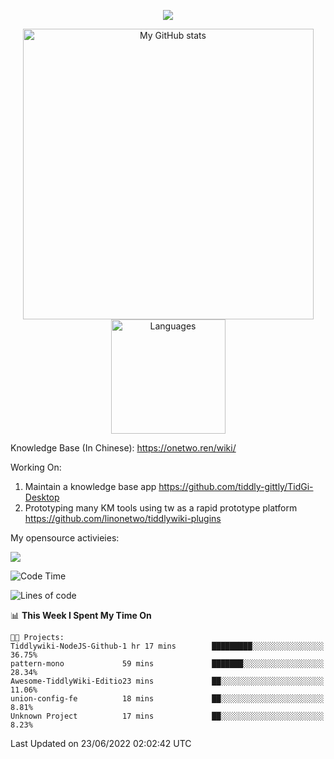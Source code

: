 <a href="https://github.com/linonetwo">
    <p align="center">
        <img src="https://github-profile-trophy.vercel.app/?username=linonetwo&column=7&theme=onedark"/>
    </p>
</a>
<a align="center" href="https://github.com/linonetwo">
  <p align="center">
    <img src="https://github-readme-stats.vercel.app/api?username=linonetwo&show_icons=true&count_private=true" alt="My GitHub stats" width="465"/>
    <img src="https://github-readme-stats.vercel.app/api/top-langs/?username=linonetwo&layout=compact&langs_count=10" alt="Languages" height="183">
  </p>
</a>

Knowledge Base (In Chinese): https://onetwo.ren/wiki/

Working On: 

1. Maintain a knowledge base app https://github.com/tiddly-gittly/TidGi-Desktop
1. Prototyping many KM tools using tw as a rapid prototype platform https://github.com/linonetwo/tiddlywiki-plugins

My opensource activieies:

![](https://visitor-badge.glitch.me/badge?page_id=linonetwo.linonetwo)

<!--START_SECTION:waka-->
![Code Time](http://img.shields.io/badge/Code%20Time-0%20secs-blue)

![Lines of code](https://img.shields.io/badge/From%20Hello%20World%20I%27ve%20Written-2%20Million%20lines%20of%20code-blue)

📊 **This Week I Spent My Time On** 

```text
🐱‍💻 Projects: 
Tiddlywiki-NodeJS-Github-1 hr 17 mins        █████████░░░░░░░░░░░░░░░░   36.75% 
pattern-mono             59 mins             ███████░░░░░░░░░░░░░░░░░░   28.34% 
Awesome-TiddlyWiki-Editio23 mins             ██░░░░░░░░░░░░░░░░░░░░░░░   11.06% 
union-config-fe          18 mins             ██░░░░░░░░░░░░░░░░░░░░░░░   8.81% 
Unknown Project          17 mins             ██░░░░░░░░░░░░░░░░░░░░░░░   8.23%

```


 Last Updated on 23/06/2022 02:02:42 UTC
<!--END_SECTION:waka-->
